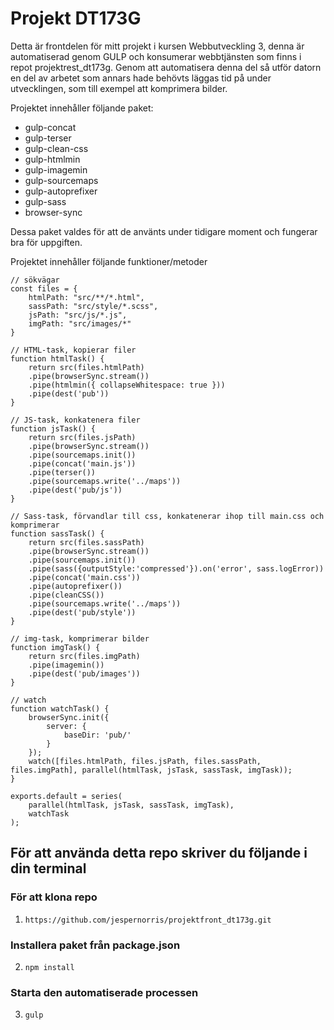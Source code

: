 # Projekt DT173G
Detta är frontdelen för mitt projekt i kursen Webbutveckling 3, denna är automatiserad genom GULP och konsumerar webbtjänsten som finns i repot projektrest_dt173g.
Genom att automatisera denna del så utför datorn en del av arbetet som annars hade behövts läggas tid på under utvecklingen, som till exempel att komprimera bilder.

Projektet innehåller följande paket:
* gulp-concat
* gulp-terser
* gulp-clean-css
* gulp-htmlmin
* gulp-imagemin
* gulp-sourcemaps
* gulp-autoprefixer
* gulp-sass
* browser-sync

Dessa paket valdes för att de använts under tidigare moment och fungerar bra för uppgiften.

Projektet innehåller följande funktioner/metoder
```
// sökvägar
const files = {
    htmlPath: "src/**/*.html",
    sassPath: "src/style/*.scss",
    jsPath: "src/js/*.js",
    imgPath: "src/images/*"
}
```
```
// HTML-task, kopierar filer
function htmlTask() {
    return src(files.htmlPath)
    .pipe(browserSync.stream())
    .pipe(htmlmin({ collapseWhitespace: true }))
    .pipe(dest('pub'))
}
```
```
// JS-task, konkatenera filer
function jsTask() {
    return src(files.jsPath)
    .pipe(browserSync.stream())
    .pipe(sourcemaps.init())
    .pipe(concat('main.js'))
    .pipe(terser())
    .pipe(sourcemaps.write('../maps'))
    .pipe(dest('pub/js'))
}
```
```
// Sass-task, förvandlar till css, konkatenerar ihop till main.css och komprimerar
function sassTask() {
    return src(files.sassPath)
    .pipe(browserSync.stream())
    .pipe(sourcemaps.init())
    .pipe(sass({outputStyle:'compressed'}).on('error', sass.logError))
    .pipe(concat('main.css'))
    .pipe(autoprefixer())
    .pipe(cleanCSS())
    .pipe(sourcemaps.write('../maps'))
    .pipe(dest('pub/style'))
}
```
```
// img-task, komprimerar bilder
function imgTask() {
    return src(files.imgPath)
    .pipe(imagemin())
    .pipe(dest('pub/images'))
}
```
```
// watch
function watchTask() {
    browserSync.init({
        server: {
            baseDir: 'pub/'
        }
    });
    watch([files.htmlPath, files.jsPath, files.sassPath, files.imgPath], parallel(htmlTask, jsTask, sassTask, imgTask));
}
```
```
exports.default = series(
    parallel(htmlTask, jsTask, sassTask, imgTask),
    watchTask
);
```

## För att använda detta repo skriver du följande i din terminal
### För att klona repo
1. `https://github.com/jespernorris/projektfront_dt173g.git`
### Installera paket från package.json
2. `npm install`
### Starta den automatiserade processen
3. `gulp`

